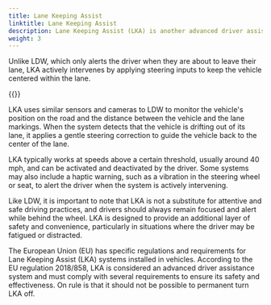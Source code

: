 ```yaml
---
title: Lane Keeping Assist
linktitle: Lane Keeping Assist
description: Lane Keeping Assist (LKA) is another advanced driver assistance system (ADAS) that helps drivers stay within their lane while driving.
weight: 3
---
```

<!-- markdownlint-disable MD033 -->

Unlike LDW, which only alerts the driver when they are about to leave their lane, LKA actively intervenes by applying steering inputs to keep the vehicle centered within the lane.

{{<evkxdisplayaddarticle />}}

LKA uses similar sensors and cameras to LDW to monitor the vehicle's position on the road and the distance between the vehicle and the lane markings. When the system detects that the vehicle is drifting out of its lane, it applies a gentle steering correction to guide the vehicle back to the center of the lane.

LKA typically works at speeds above a certain threshold, usually around 40 mph, and can be activated and deactivated by the driver. Some systems may also include a haptic warning, such as a vibration in the steering wheel or seat, to alert the driver when the system is actively intervening.

Like LDW, it is important to note that LKA is not a substitute for attentive and safe driving practices, and drivers should always remain focused and alert while behind the wheel. LKA is designed to provide an additional layer of safety and convenience, particularly in situations where the driver may be fatigued or distracted.

The European Union (EU) has specific regulations and requirements for Lane Keeping Assist (LKA) systems installed in vehicles. According to the EU regulation 2018/858, LKA is considered an advanced driver assistance system and must comply with several requirements to ensure its safety and effectiveness. On rule is that it should not be possible to permanent turn LKA off. 